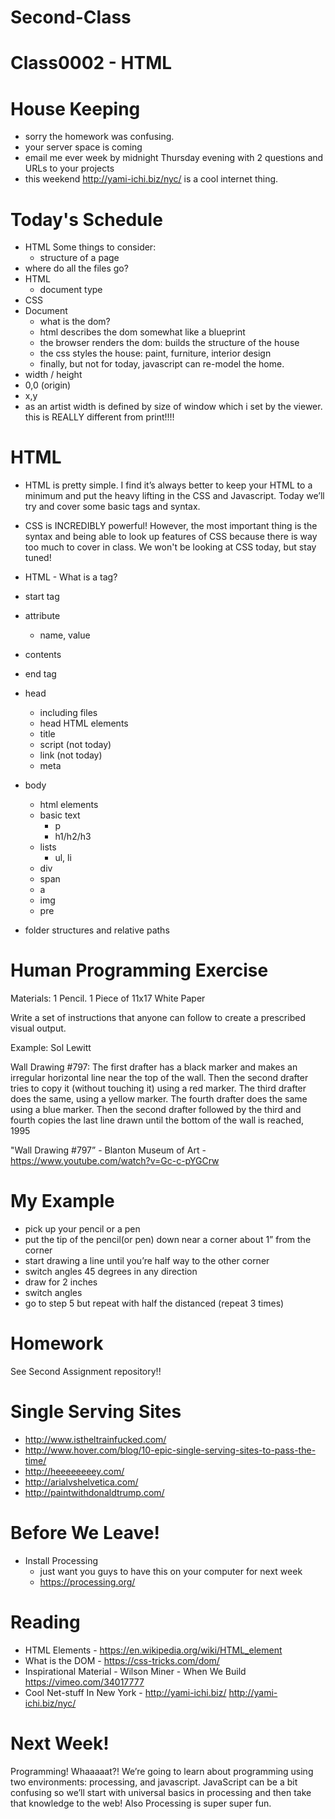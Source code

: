 # Second-Class

# Class0002 - HTML

# House Keeping

- sorry the homework was confusing.
- your server space is coming
- email me ever week by midnight Thursday evening with 2 questions and URLs to your projects
- this weekend http://yami-ichi.biz/nyc/ is a cool internet thing.

# Today's Schedule

- HTML Some things to consider:
  - structure of a page
- where do all the files go?
- HTML
	- document type
- CSS
- Document
	- what is the dom?
	- html describes the dom somewhat like a blueprint
	- the browser renders the dom: builds the structure of the house
	- the css styles the house: paint, furniture, interior design
	- finally, but not for today, javascript can re-model the home.
- width / height
- 0,0 (origin)
- x,y
- as an artist width is defined by size of window which i set by the viewer. this is REALLY different from print!!!!

# HTML
- HTML is pretty simple. I find it’s always better to keep your HTML to a minimum and put the heavy lifting in the CSS and Javascript. Today we’ll try and cover some basic tags and syntax.
- CSS is INCREDIBLY powerful! However, the most important thing is the syntax and being able to look up features of CSS because there is way too much to cover in class. We won't be looking at CSS today, but stay tuned!

- HTML - What is a tag?
- start tag
- attribute
	- name, value
- contents
- end tag
- head
	- including files
	- head HTML elements
	- title
	- script (not today)
	- link (not today)
	- meta
- body
	- html elements
	- basic text
		- p
		- h1/h2/h3
	- lists
		- ul, li
	- div
	- span
	- a
	- img
	- pre

- folder structures and relative paths

# Human Programming Exercise

Materials: 1 Pencil. 1 Piece of 11x17 White Paper

Write a set of instructions that anyone can follow to create a prescribed visual output.

Example: Sol Lewitt

Wall Drawing #797: The first drafter has a black marker and makes an irregular horizontal line near the top of the wall. Then the second drafter tries to copy it (without touching it) using a red marker. The third drafter does the same, using a yellow marker. The fourth drafter does the same using a blue marker. Then the second drafter followed by the third and fourth copies the last line drawn until the bottom of the wall is reached, 1995

"Wall Drawing #797” - Blanton Museum of Art - https://www.youtube.com/watch?v=Gc-c-pYGCrw

# My Example

- pick up your pencil or a pen
- put the tip of the pencil(or pen) down near a corner about 1” from the corner
- start drawing a line until you’re half way to the other corner
- switch angles 45 degrees in any direction
- draw for 2 inches
- switch angles
- go to step 5 but repeat with half the distanced (repeat 3 times)

# Homework

See Second Assignment repository!!

# Single Serving Sites

- http://www.istheltrainfucked.com/
- http://www.hover.com/blog/10-epic-single-serving-sites-to-pass-the-time/
- http://heeeeeeeey.com/
- http://arialvshelvetica.com/
- http://paintwithdonaldtrump.com/

# Before We Leave!

- Install Processing
  - just want you guys to have this on your computer for next week
  - https://processing.org/

# Reading

- HTML Elements - https://en.wikipedia.org/wiki/HTML_element
- What is the DOM - https://css-tricks.com/dom/
- Inspirational Material - Wilson Miner - When We Build https://vimeo.com/34017777
- Cool Net-stuff In New York - http://yami-ichi.biz/ http://yami-ichi.biz/nyc/

# Next Week!

Programming! Whaaaaat?! We’re going to learn about programming using two environments: processing, and javascript. JavaScript can be a bit confusing so we’ll start with universal basics in processing and then take that knowledge to the web! Also Processing is super super fun.
